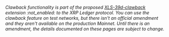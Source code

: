 _Clawback functionality is part of the proposed [XLS-39d-clawback](https://github.com/XRPLF/XRPL-Standards/tree/master/XLS-39d-clawback) extension :not_enabled: to the XRP Ledger protocol. You can use the clawback feature on test networks, but there isn't an official amendment and they aren't available on the production Mainnet. Until there is an amendment, the details documented on these pages are subject to change._ <!-- SPELLING_IGNORE: 39d -->
